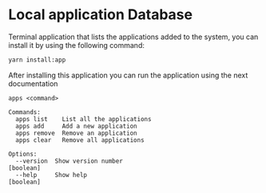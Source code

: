# Local application Database

Terminal application that lists the applications added to the system, you can install it by using the following command:

```bash
yarn install:app
```

After installing this application you can run the application using the next documentation

```text
apps <command>

Commands:
  apps list    List all the applications
  apps add     Add a new application
  apps remove  Remove an application
  apps clear   Remove all applications

Options:
  --version  Show version number                                       [boolean]
  --help     Show help                                                 [boolean]
```